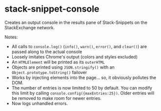 # stack-snippet-console
Creates an output console in the results pane of Stack-Snippets on the StackExchange network.

Notes:
- All calls to `console.log()` (`info()`, `warn()`, `error()`, and `clear()`)  are passed along to the actual console
- Loosely imitates Chrome's output (colors and styles excluded)
- An `HTMLElement` will be printed as its `outerHTML`
- Objects are printed using `JSON.stringify()` with an `Object.prototype.toString()` failover
- Works by injecting elements into the page... so, it obviously pollutes the DOM.
- The number of entries is now limited to 50 by default. You can modify this limit by calling `console.config({maxEntries:25})`. Older entries will be removed to make room for newer entries.
- Now logs unhandled errors.
